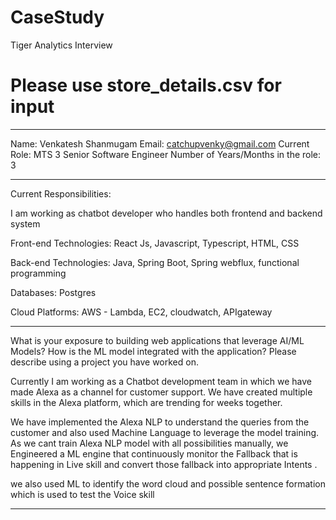 # CaseStudy
Tiger Analytics Interview

# Please use store_details.csv for input
----------------------------------------------------------------------------------------------------------------------------------

Name: Venkatesh Shanmugam
Email: catchupvenky@gmail.com
Current Role: MTS 3
Senior Software Engineer
Number of Years/Months in the role: 3

----------------------------------------------------------------------------------------------------------------------------------
Current Responsibilities:

I am working as chatbot developer who handles both frontend and backend system

Front-end Technologies: React Js, Javascript, Typescript, HTML, CSS

Back-end Technologies: Java, Spring Boot, Spring webflux, functional programming

Databases: Postgres

Cloud Platforms: AWS - Lambda, EC2, cloudwatch, APIgateway


-------------------------------------------------------------------------------------------------------------------------------------------------------------------------------------------------
What is your exposure to building web applications that leverage AI/ML Models? How is the ML model integrated with the application? Please describe using a project you have worked on.
 
Currently I am working as a Chatbot development team in which we have made Alexa as a channel for customer support. We have created multiple skills in the Alexa platform, which are trending for weeks together. 

We have implemented the Alexa NLP to understand the queries from the customer and also used Machine Language to leverage the model training. As we cant train Alexa NLP model with all possibilities manually, we Engineered a ML engine that continuously monitor the Fallback that is happening in Live skill and convert those fallback into appropriate Intents .

we also used ML to identify the word cloud and possible sentence formation which is used to test the Voice skill

----------------------------------------------------------------------------------------------------------------------------------
